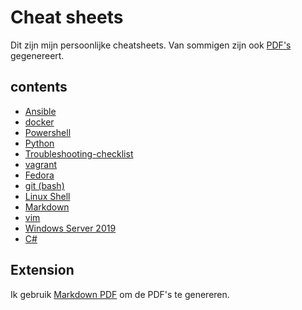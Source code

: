 # Cheat sheets

Dit zijn mijn persoonlijke cheatsheets. Van sommigen zijn ook [PDF's](/PDF) gegenereert.

## contents

- [Ansible](docs/ansible.md)
- [docker](docs/docker.md)
- [Powershell](docs/Powershell.md)
- [Python](docs/python.md)
- [Troubleshooting-checklist](docs/troubleshooting_checklist.md)
- [vagrant](docs/vagrant.md)
- [Fedora](docs/fedora-CLI.md)
- [git (bash)](docs/git.md)
- [Linux Shell](docs/LinuxShell.md)
- [Markdown](docs/markdown.md)
- [vim](docs/vimsheet.md)
- [Windows Server 2019](docs/windowsServer19.md)
- [C#](docs/C%23-sheet.md)

## Extension

Ik gebruik [Markdown PDF](https://marketplace.visualstudio.com/items?itemName=yzane.markdown-pdf) om de PDF's te genereren.
